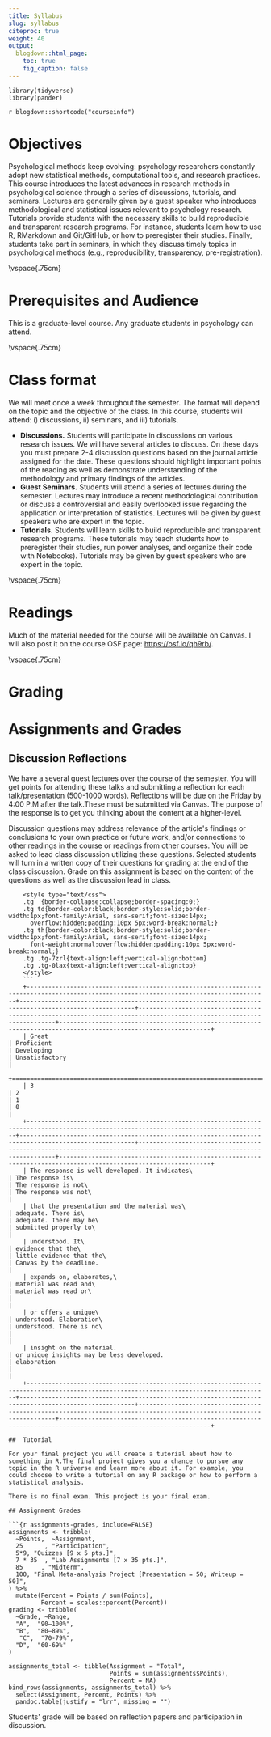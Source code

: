 ```yaml
---
title: Syllabus
slug: syllabus
citeproc: true
weight: 40
output:
  blogdown::html_page:
    toc: true
    fig_caption: false
---
```


```{r setup, message=FALSE, warning=FALSE, include=FALSE}
library(tidyverse)
library(pander)
```


`r blogdown::shortcode("courseinfo")`


# Objectives

Psychological methods keep evolving: psychology researchers constantly adopt new statistical methods, computational tools, and research practices. This course introduces the latest advances in research methods in psychological science through a series of discussions, tutorials, and seminars. Lectures are generally given by a guest speaker who introduces methodological and statistical issues relevant to psychology research. Tutorials provide students with the necessary skills to build reproducible and transparent research programs. For instance, students learn how to use R, RMarkdown and Git/GitHub, or how to preregister their studies. Finally, students take part in seminars, in which they discuss timely topics in psychological methods (e.g., reproducibility, transparency, pre-registration).

\vspace{.75cm}

# Prerequisites and Audience

This is a graduate-level course. Any graduate students in psychology can attend.

\vspace{.75cm}

# Class format

We will meet once a week throughout the semester. The format will depend on the topic and the objective of the class. In this course, students will attend: i) discussions, ii) seminars, and iii) tutorials.

-   **Discussions.** Students will participate in discussions on various research issues. We will have several articles to discuss. On these days you must prepare 2-4 discussion questions based on the journal article assigned for the date. These questions should highlight important points of the reading as well as demonstrate understanding of the methodology and primary findings of the articles.
-   **Guest Seminars.** Students will attend a series of lectures during the semester. Lectures may introduce a recent methodological contribution or discuss a controversial and easily overlooked issue regarding the application or interpretation of statistics. Lectures will be given by guest speakers who are expert in the topic.
-   **Tutorials.** Students will learn skills to build reproducible and transparent research programs. These tutorials may teach students how to preregister their studies, run power analyses, and organize their code with Notebooks). Tutorials may be given by guest speakers who are expert in the topic.

\vspace{.75cm}

# Readings

Much of the material needed for the course will be available on Canvas. I will also post it on the course OSF page: <https://osf.io/qh9rb/>.


\vspace{.75cm}

# Grading

# Assignments and Grades

## Discussion Reflections

 We have a several guest lectures over the course of the semester. You will get points for attending these talks and submitting a reflection for each talk/presentation (500-1000 words). Reflections will be due on the Friday by 4:00 P.M after the talk.These must be submitted via Canvas. The purpose of the response is to get you thinking about the content at a higher-level.
 
Discussion questions may address relevance of the article's findings or conclusions to your own practice or future work, and/or connections to other readings in the course or readings from other courses. You will be asked to lead class discussion utilizing these questions. Selected students will turn in a written copy of their questions for grading at the end of the class discussion. Grade on this assignment is based on the content of the questions as well as the discussion lead in class.


```{html}
    <style type="text/css">
    .tg  {border-collapse:collapse;border-spacing:0;}
    .tg td{border-color:black;border-style:solid;border-width:1px;font-family:Arial, sans-serif;font-size:14px;
      overflow:hidden;padding:10px 5px;word-break:normal;}
    .tg th{border-color:black;border-style:solid;border-width:1px;font-family:Arial, sans-serif;font-size:14px;
      font-weight:normal;overflow:hidden;padding:10px 5px;word-break:normal;}
    .tg .tg-7zrl{text-align:left;vertical-align:bottom}
    .tg .tg-0lax{text-align:left;vertical-align:top}
    </style>
    ```
    +-----------------------------------------------------------------------------------------------------------------------------------------+------------------------------------------------------------------------------------------------------+---------------------------------------------------------------------------------------------------------------------+----------------------------------------------------------------------------------------------------------------+
    | Great                                                                                                                                   | Proficient                                                                                           | Developing                                                                                                          | Unsatisfactory                                                                                                 |
    +=========================================================================================================================================+======================================================================================================+=====================================================================================================================+================================================================================================================+
    | 3                                                                                                                                       | 2                                                                                                    | 1                                                                                                                   | 0                                                                                                              |
    +-----------------------------------------------------------------------------------------------------------------------------------------+------------------------------------------------------------------------------------------------------+---------------------------------------------------------------------------------------------------------------------+----------------------------------------------------------------------------------------------------------------+
    | The response is well developed. It indicates\                                                                                           | The response is\                                                                                     | The response is not\                                                                                                | The response was not\                                                                                          |
    | that the presentation and the material was\                                                                                             | adequate. There is\                                                                                  | adequate. There may be\                                                                                             | submitted properly to\                                                                                         |
    | understood. It\                                                                                                                         | evidence that the\                                                                                   | little evidence that the\                                                                                           | Canvas by the deadline.                                                                                        |
    | expands on, elaborates,\                                                                                                                | material was read and\                                                                               | material was read or\                                                                                               |                                                                                                                |
    | or offers a unique\                                                                                                                     | understood. Elaboration\                                                                             | understood. There is no\                                                                                            |                                                                                                                |
    | insight on the material.                                                                                                                | or unique insights may be less developed.                                                            | elaboration                                                                                                         |                                                                                                                |
    +-----------------------------------------------------------------------------------------------------------------------------------------+------------------------------------------------------------------------------------------------------+---------------------------------------------------------------------------------------------------------------------+----------------------------------------------------------------------------------------------------------------+

##  Tutorial

For your final project you will create a tutorial about how to something in R.The final project gives you a chance to pursue any topic in the R universe and learn more about it. For example, you could choose to write a tutorial on any R package or how to perform a statistical analysis.

There is no final exam. This project is your final exam.

## Assignment Grades

```{r assignments-grades, include=FALSE}
assignments <- tribble(
  ~Points,  ~Assignment,
  25      , "Participation",
  5*9, "Quizzes [9 x 5 pts.]",
  7 * 35  , "Lab Assignments [7 x 35 pts.]",
  85     , "Midterm",
  100, "Final Meta-analysis Project [Presentation = 50; Writeup = 50]",
) %>%
  mutate(Percent = Points / sum(Points),
         Percent = scales::percent(Percent)) 
grading <- tribble(
  ~Grade, ~Range,
  "A",  "90–100%",
  "B",  "80–89%",
   "C",  "70-79%", 
  "D",  "60-69%"
)
```

```{r show-assignments-table, echo=FALSE, results="asis"}
assignments_total <- tibble(Assignment = "Total",
                            Points = sum(assignments$Points),
                            Percent = NA)
bind_rows(assignments, assignments_total) %>% 
  select(Assignment, Percent, Points) %>% 
  pandoc.table(justify = "lrr", missing = "")
```

Students' grade will be based on reflection papers and participation in discussion.
